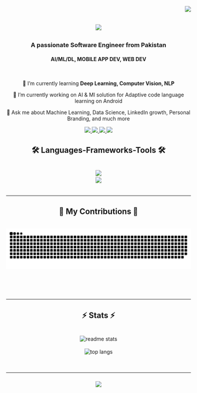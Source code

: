 <img align="right" src="https://visitor-badge.laobi.icu/badge?page_id=Mushaf-Khalil.MushafKhalil" />


<h1 align="center">
    <img src="https://readme-typing-svg.herokuapp.com/?font=Righteous&size=35&color=00A86B&center=true&vCenter=true&width=500&height=70&duration=4000&lines=Hello+There!+👋;+I'm+Mushaf+Khalil!;" />
</h1>



<h3 align="center">A passionate  Software Engineer from Pakistan</h3>
<h4 align="center">AI/ML/DL, MOBILE APP DEV, WEB DEV</h4>

<br/>

<div align="center">
  
👾 I’m currently learning **Deep Learning, Computer Vision, NLP**

🌱 I’m currently working on AI & Ml solution for Adaptive code language learning on Android 

💬 Ask me about Machine Learning, Data Science, LinkedIn growth, Personal Branding, and much more

 </div>
 
<div align="center"> 
  <a href="mailto:musawithyou@gmail">
    <img src="https://img.shields.io/badge/Gmail-333333?style=for-the-badge&logo=gmail&logoColor=red" />
  </a>
  <a href="https://www.linkedin.com/in/mushaf-khalil/" target="_blank">
    <img src="https://img.shields.io/badge/LinkedIn-0077B5?style=for-the-badge&logo=linkedin&logoColor=white" target="_blank" />
  </a>
  <a href="https://github.com/Mushaf-Khalil" target="_blank">
     <img src="https://img.shields.io/badge/Portfolio-FF5722?style=for-the-badge&logo=todoist&logoColor=white" target="_blank" /> 
  </a>
  <a href="https://www.kaggle.com/mushafkhalil" target="_blank">
     <img src="https://img.shields.io/badge/Kaggle-0077B5?style=for-the-badge&logo=Kaggle&logoColor=white" target="_blank" /> 
  </a>
  
</div>


<h2 align="center"> 🛠️ Languages-Frameworks-Tools 🛠️</h2>
<br/>
<div align="center">
    <img src="https://skillicons.dev/icons?i=html,css,javascript,tailwind,bootstrap,vscode,github,git" />
  <br>
    <img src="https://skillicons.dev/icons?i=cpp,anaconda,python,opencv,scikitlearn,tensorflow,mysql,flask,gcp" />
</div>
<br/>
<hr/>

<div align="center">
  <h2> 👾 My Contributions 👾 </h2>
  <br>
 <img alt="snake eating my contributions" src="https://raw.githubusercontent.com/Mushaf-Khalil/Mushaf-Khalil/output/github-contribution-grid-snake-dark.svg" />

  
  <br/><br/><br/>
</div>

<hr/>




<h2 align="center">⚡ Stats ⚡</h2>
<br>
 <div align=center>

  <img width=390 src="https://github-readme-stats.vercel.app/api?username=Mushaf-Khalil&count_private=true&show_icons=true&theme=react&rank_icon=github&border_radius=10" alt="readme stats" />
  <br/><br/>
  <img width=325 align="center" src="https://github-readme-stats.vercel.app/api/top-langs/?username=Mushaf-Khalil&langs_count=8&layout=compact&theme=react&border_radius=10&size_weight=0.5&count_weight=0.5&exclude_repo=github-readme-stats" alt="top langs"/>
</div>

<br/>
<br/>
<hr/>
<h3 align="center">
    <img src="https://readme-typing-svg.herokuapp.com/?font=Righteous&size=25&color=00A86B&center=true&vCenter=true&width=500&height=70&duration=4000&lines=Thanks+For+Visiting!+✌️;+Shoot+Me+Message+On+LinkedIn!;+I'm+Always+Down+To+Collab+:)" />
</h3>

